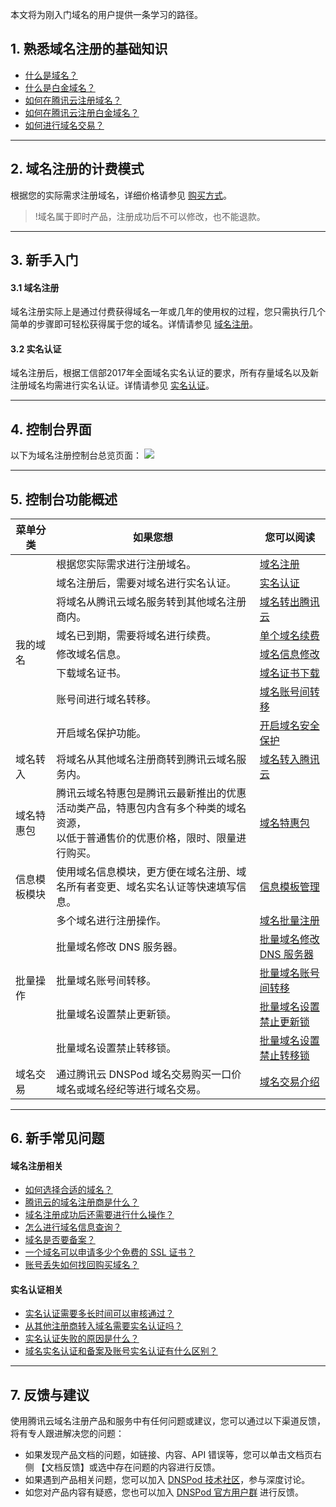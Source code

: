 本文将为刚入门域名的用户提供一条学习的路径。

## 1. 熟悉域名注册的基础知识

- [什么是域名？](https://cloud.tencent.com/document/product/242/8569)
- [什么是白金域名？](https://cloud.tencent.com/document/product/242/46320)
- [如何在腾讯云注册域名？](https://cloud.tencent.com/document/product/242/9595)
- [如何在腾讯云注册白金域名？](https://cloud.tencent.com/document/product/242/48588)
- [如何进行域名交易？](https://cloud.tencent.com/document/product/242/56095)

-----

## 2. 域名注册的计费模式

根据您的实际需求注册域名，详细价格请参见 [购买方式](https://cloud.tencent.com/document/product/242/18873)。
>!域名属于即时产品，注册成功后不可以修改，也不能退款。

-----

## 3. 新手入门

#### 3.1 域名注册
域名注册实际上是通过付费获得域名一年或几年的使用权的过程，您只需执行几个简单的步骤即可轻松获得属于您的域名。详情请参见 [域名注册](https://cloud.tencent.com/document/product/242/9595)。

#### 3.2 实名认证
域名注册后，根据工信部2017年全面域名实名认证的要求，所有存量域名以及新注册域名均需进行实名认证。详情请参见 [实名认证](https://cloud.tencent.com/document/product/242/6707)。


-----

## 4. 控制台界面

以下为域名注册控制台总览页面：
![](https://main.qcloudimg.com/raw/e2c3e7cc563b22cec7b106d260dcd549.png)


-----

## 5. 控制台功能概述

<table>
<thead>
<tr>
<th>菜单分类</th>
<th>如果您想</th>
<th>您可以阅读</th>
</tr>
</thead>
<tbody>
<tr>
<td rowspan="8">我的域名</td>
<td>根据您实际需求进行注册域名。</td>
<td><a href="https://cloud.tencent.com/document/product/242/9595" target="_blank">域名注册</a></td>
</tr>
<tr>
<td>域名注册后，需要对域名进行实名认证。</td>
<td><a href="https://cloud.tencent.com/document/product/242/6707" target="_blank">实名认证</a></td>
</tr>
<tr>
<td>将域名从腾讯云域名服务转到其他域名注册商内。</td>
<td><a href="https://cloud.tencent.com/document/product/242/9691" target="_blank">域名转出腾讯云</td>
</tr>
<tr>
<td>域名已到期，需要将域名进行续费。</td>
<td><a href="https://cloud.tencent.com/document/product/242/9644" target="_blank">单个域名续费</td>
</tr>
<tr>
<td>修改域名信息。</td>
<td><a href="https://cloud.tencent.com/document/product/242/3648" target="_blank">域名信息修改</a></td>
</tr>
<tr>
<td>下载域名证书。</td>
<td><a href="https://cloud.tencent.com/document/product/242/3647" target="_blank">域名证书下载</a></td>
</tr>
<tr>
<td>账号间进行域名转移。</td>
<td><a href="https://cloud.tencent.com/document/product/242/9692" target="_blank">域名账号间转移</a></td>
</tr>
<tr>
<td>开启域名保护功能。</td>
<td><a href="https://cloud.tencent.com/document/product/242/41275" target="_blank">开启域名安全保护</a></td>
</tr>
<tr>
<td rowspan="1">域名转入</td>
<td>将域名从其他域名注册商转到腾讯云域名服务内。</td>
<td><a href="https://cloud.tencent.com/document/product/242/3645" target="_blank">域名转入腾讯云</a></td>
</tr>
<tr>
<td rowspan="1">域名特惠包</td>
<td>腾讯云域名特惠包是腾讯云最新推出的优惠活动类产品，特惠包内含有多个种类的域名资源，<br>以低于普通售价的优惠价格，限时、限量进行购买。</td>
<td><a href="https://cloud.tencent.com/document/product/242/54413" target="_blank">域名特惠包</a></td>
</tr>
<tr>
<td rowspan="1">信息模板模块</td>
<td>使用域名信息模块，更方便在域名注册、域名所有者变更、域名实名认证等快速填写信息。</td>
<td><a href="https://cloud.tencent.com/document/product/242/15435" target="_blank">信息模板管理</a></td>
</tr>
<tr>
<td rowspan="5">批量操作</td>
<td>多个域名进行注册操作。</td>
<td><a href="https://cloud.tencent.com/document/product/242/45665" target="_blank">域名批量注册</a></td>
</tr>
<tr>
<td>批量域名修改 DNS 服务器。</td>
<td><a href="https://cloud.tencent.com/document/product/242/46460" target="_blank">批量域名修改 DNS 服务器</a></td>
</tr>
<tr>
<td>批量域名账号间转移。</td>
<td><a href="https://cloud.tencent.com/document/product/242/46461" target="_blank">批量域名账号间转移</a></td>
</tr>
<tr>
<td>批量域名设置禁止更新锁。</td>
<td><a href="https://cloud.tencent.com/document/product/242/46467" target="_blank">批量域名设置禁止更新锁</a></td>
</tr>
<tr>
<td>批量域名设置禁止转移锁。</td>
<td><a href="https://cloud.tencent.com/document/product/242/46468" target="_blank">批量域名设置禁止转移锁</a></td>
</tr>
<tr>
<td rowspan="1">域名交易</td>
<td>通过腾讯云 DNSPod 域名交易购买一口价域名或域名经纪等进行域名交易。</td>
<td><a href="https://cloud.tencent.com/document/product/242/56095" target="_blank">域名交易介绍</a></td>
</tr>
<tr>
</tbody></table>

-----

## 6. 新手常见问题
#### 域名注册相关
- [如何选择合适的域名？](https://cloud.tencent.com/document/product/242/18619#.E5.A6.82.E4.BD.95.E9.80.89.E6.8B.A9.E5.90.88.E9.80.82.E7.9A.84.E5.9F.9F.E5.90.8D.EF.BC.9F)
- [腾讯云的域名注册商是什么？](https://cloud.tencent.com/document/product/242/18622#.E8.85.BE.E8.AE.AF.E4.BA.91.E7.9A.84.E5.9F.9F.E5.90.8D.E6.B3.A8.E5.86.8C.E5.95.86.E6.98.AF.E4.BB.80.E4.B9.88.EF.BC.9F)
- [域名注册成功后还需要进行什么操作？](https://cloud.tencent.com/document/product/242/18622#.E5.9F.9F.E5.90.8D.E6.B3.A8.E5.86.8C.E6.88.90.E5.8A.9F.E5.90.8E.E8.BF.98.E9.9C.80.E8.A6.81.E8.BF.9B.E8.A1.8C.E4.BB.80.E4.B9.88.E6.93.8D.E4.BD.9C.EF.BC.9F)
- [怎么进行域名信息查询？](https://cloud.tencent.com/document/product/242/18622#.E6.80.8E.E4.B9.88.E8.BF.9B.E8.A1.8C.E5.9F.9F.E5.90.8D.E4.BF.A1.E6.81.AF.E6.9F.A5.E8.AF.A2.EF.BC.9F)
- [域名是否要备案？](https://cloud.tencent.com/document/product/242/18621#.E5.9F.9F.E5.90.8D.E6.98.AF.E5.90.A6.E8.A6.81.E5.A4.87.E6.A1.88.EF.BC.9F)
- [一个域名可以申请多少个免费的 SSL 证书？](https://cloud.tencent.com/document/product/242/18621#.E4.B8.80.E4.B8.AA.E5.9F.9F.E5.90.8D.E5.8F.AF.E4.BB.A5.E7.94.B3.E8.AF.B7.E5.A4.9A.E5.B0.91.E4.B8.AA.E5.85.8D.E8.B4.B9.E7.9A.84-ssl-.E8.AF.81.E4.B9.A6.EF.BC.9F)
- [账号丢失如何找回购买域名？](https://cloud.tencent.com/document/product/242/18621#.E8.B4.A6.E5.8F.B7.E4.B8.A2.E5.A4.B1.E5.A6.82.E4.BD.95.E6.89.BE.E5.9B.9E.E8.B4.AD.E4.B9.B0.E5.9F.9F.E5.90.8D.EF.BC.9F)

#### 实名认证相关
- [实名认证需要多长时间可以审核通过？](https://cloud.tencent.com/document/product/242/8580#.E5.AE.9E.E5.90.8D.E8.AE.A4.E8.AF.81.E9.9C.80.E8.A6.81.E5.A4.9A.E9.95.BF.E6.97.B6.E9.97.B4.E5.8F.AF.E4.BB.A5.E5.AE.A1.E6.A0.B8.E9.80.9A.E8.BF.87.EF.BC.9F)
- [从其他注册商转入域名需要实名认证吗？](https://cloud.tencent.com/document/product/242/8580#.E4.BB.8E.E5.85.B6.E4.BB.96.E6.B3.A8.E5.86.8C.E5.95.86.E8.BD.AC.E5.85.A5.E5.9F.9F.E5.90.8D.E9.9C.80.E8.A6.81.E5.AE.9E.E5.90.8D.E8.AE.A4.E8.AF.81.E5.90.97.EF.BC.9F)
- [实名认证失败的原因是什么？](https://cloud.tencent.com/document/product/242/8580#.E5.AE.9E.E5.90.8D.E8.AE.A4.E8.AF.81.E5.A4.B1.E8.B4.A5.E7.9A.84.E5.8E.9F.E5.9B.A0.E6.98.AF.E4.BB.80.E4.B9.88.EF.BC.9F)
- [域名实名认证和备案及账号实名认证有什么区别？](https://cloud.tencent.com/document/product/242/8580#.E5.9F.9F.E5.90.8D.E5.AE.9E.E5.90.8D.E8.AE.A4.E8.AF.81.E5.92.8C.E5.A4.87.E6.A1.88.E5.8F.8A.E8.B4.A6.E5.8F.B7.E5.AE.9E.E5.90.8D.E8.AE.A4.E8.AF.81.E6.9C.89.E4.BB.80.E4.B9.88.E5.8C.BA.E5.88.AB.EF.BC.9F)


-----

## 7. 反馈与建议
使用腾讯云域名注册产品和服务中有任何问题或建议，您可以通过以下渠道反馈，将有专人跟进解决您的问题：
- 如果发现产品文档的问题，如链接、内容、API 错误等，您可以单击文档页右侧 【文档反馈】或选中存在问题的内容进行反馈。
- 如果遇到产品相关问题，您可以加入 [DNSPod 技术社区](https://dnspod.chat/)，参与深度讨论。
- 如您对产品内容有疑惑，您也可以加入 [ DNSPod 官方用户群](https://cloud.tencent.com/document/product/242/57608#DNSPod) 进行反馈。

